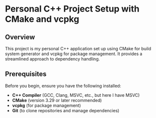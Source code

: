 # Personal C++ Project Setup with CMake and vcpkg

## Overview

This project is my personal C++ application set up using CMake for build system generator and vcpkg for package management. It provides a streamlined approach to dependency handling.

## Prerequisites


Before you begin, ensure you have the following installed:

- **C++ Compiler** (GCC, Clang, MSVC, etc., but here I have MSVC)
- **CMake** (version 3.29 or later recommended)
- **vcpkg** (for package management)
- **Git** (to clone repositories and manage dependencies)

